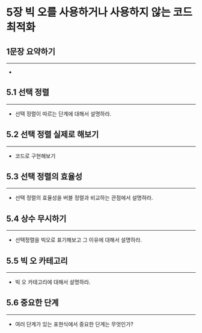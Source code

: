 # 5장 빅 오를 사용하거나 사용하지 않는 코드 최적화

## 1문장 요약하기
***
* 

## 5.1 선택 정렬
***
* 선택 정렬이 따르는 단계에 대해서 설명하라.

## 5.2 선택 정렬 실제로 해보기
***
* 코드로 구현해보기

## 5.3 선택 정렬의 효율성
***
* 선택 정렬의 효율성을 버블 정렬과 비교하는 관점에서 설명하라.

## 5.4 상수 무시하기
***
* 선택정렬을 빅오로 표기해보고 그 이유에 대해서 설명하라.

## 5.5 빅 오 카테고리
***
* 빅 오 카테고리에 대해서 설명하라.

## 5.6 중요한 단계
***
* 여러 단계가 있는 표현식에서 중요한 단계는 무엇인가?
